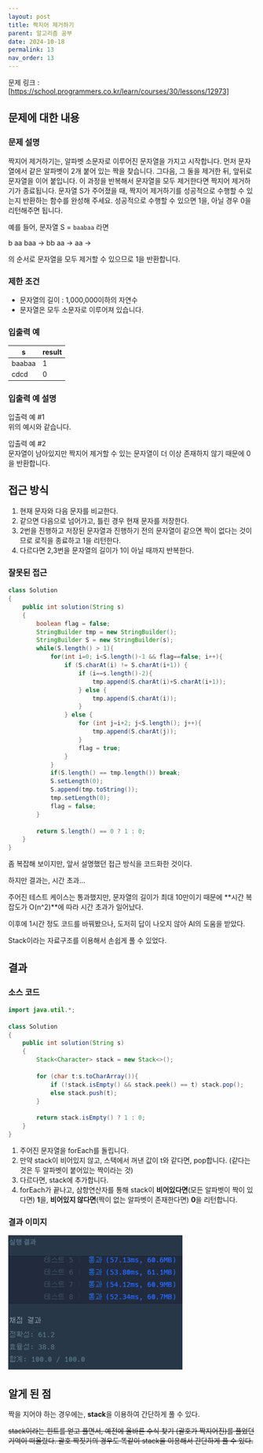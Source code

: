 ```yaml
---
layout: post
title: 짝지어 제거하기
parent: 알고리즘 공부
date: 2024-10-18
permalink: 13
nav_order: 13
---
```


문제 링크 : [https://school.programmers.co.kr/learn/courses/30/lessons/12973]

## 문제에 대한 내용

### 문제 설명

짝지어 제거하기는, 알파벳 소문자로 이루어진 문자열을 가지고 시작합니다. 먼저 문자열에서 같은 알파벳이 2개 붙어 있는 짝을 찾습니다. 그다음, 그 둘을 제거한 뒤, 앞뒤로 문자열을 이어 붙입니다. 이 과정을 반복해서 문자열을 모두 제거한다면 짝지어 제거하기가 종료됩니다. 문자열 S가 주어졌을 때, 짝지어 제거하기를 성공적으로 수행할 수 있는지 반환하는 함수를 완성해 주세요. 성공적으로 수행할 수 있으면 1을, 아닐 경우 0을 리턴해주면 됩니다.

예를 들어, 문자열 S = `baabaa` 라면

b aa baa → bb aa → aa →

의 순서로 문자열을 모두 제거할 수 있으므로 1을 반환합니다.

### 제한 조건

- 문자열의 길이 : 1,000,000이하의 자연수
- 문자열은 모두 소문자로 이루어져 있습니다.

### 입출력 예

| s      | result |
| ------ | ------ |
| baabaa | 1      |
| cdcd   | 0      |

### 입출력 예 설명

입출력 예 #1  
위의 예시와 같습니다.

입출력 예 #2  
문자열이 남아있지만 짝지어 제거할 수 있는 문자열이 더 이상 존재하지 않기 때문에 0을 반환합니다.

## 접근 방식

1. 현재 문자와 다음 문자를 비교한다.
2. 같으면 다음으로 넘어가고, 틀린 경우 현재 문자를 저장한다.
3. 2번을 진행하고 저장된 문자열과 진행하기 전의 문자열이 같으면 짝이 없다는 것이므로 로직을 종료하고 1을 리턴한다.
4. 다르다면 2,3번을 문자열의 길이가 1이 아닐 때까지 반복한다.

### 잘못된 접근

```java
class Solution
{
    public int solution(String s)
    {
        boolean flag = false;
        StringBuilder tmp = new StringBuilder();
        StringBuilder S = new StringBuilder(s);
        while(S.length() > 1){
            for(int i=0; i<S.length()-1 && flag==false; i++){
                if (S.charAt(i) != S.charAt(i+1)) {
                    if (i==s.length()-2){
                        tmp.append(S.charAt(i)+S.charAt(i+1));
                    } else {
                        tmp.append(S.charAt(i));
                    }
                } else {
                    for (int j=i+2; j<S.length(); j++){
                        tmp.append(S.charAt(j));
                    }
                    flag = true;
                }
            }
            if(S.length() == tmp.length()) break;
            S.setLength(0);
            S.append(tmp.toString());
            tmp.setLength(0);
            flag = false;
        }

        return S.length() == 0 ? 1 : 0;
    }
}
```

좀 복잡해 보이지만, 앞서 설명했던 접근 방식을 코드화한 것이다.

하지만 결과는, 시간 초과...

주어진 테스트 케이스는 통과했지만, 문자열의 길이가 최대 10만이기 때문에 **시간 복잡도가 O(n^2)**에 따라 시간 초과가 일어났다.

이후에 1시간 정도 코드를 바꿔봤으나, 도저히 답이 나오지 않아 AI의 도움을 받았다.

Stack이라는 자료구조를 이용해서 손쉽게 풀 수 있었다.

## 결과

### 소스 코드

```java
import java.util.*;

class Solution
{
    public int solution(String s)
    {
        Stack<Character> stack = new Stack<>();

        for (char t:s.toCharArray()){
            if (!stack.isEmpty() && stack.peek() == t) stack.pop();
            else stack.push(t);
        }

        return stack.isEmpty() ? 1 : 0;
    }
}
```

1. 주어진 문자열을 forEach를 돌립니다.
2. 만약 stack이 비어있지 않고, 스택에서 꺼낸 값이 t와 같다면, pop합니다. (같다는 것은 두 알파벳이 붙어있는 짝이라는 것)
3. 다르다면, stack에 추가합니다.
4. forEach가 끝나고, 삼항연산자를 통해 stack이 **비어있다면**(모든 알파벳이 짝이 있다면) **1**을, **비어있지 않다면**(짝이 없는 알파벳이 존재한다면) **0**을 리턴합니다.

### 결과 이미지

![alt text](/공부/알고리즘-공부/image-13.png)

## 알게 된 점

짝을 지어야 하는 경우에는, **stack**을 이용하여 간단하게 풀 수 있다.

~~stack이라는 힌트를 얻고 풀면서, 예전에 올바른 수식 찾기 (괄호가 짝지어진)를 풀었던 기억이 떠올랐다. 괄호 짝짓기의 경우도 똑같이 stack을 이용해서 간단하게 풀 수 있다.~~

[https://school.programmers.co.kr/learn/courses/30/lessons/12973]: https://school.programmers.co.kr/learn/courses/30/lessons/12973
